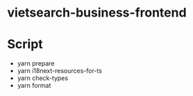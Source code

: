 # vietsearch-business-frontend
# Script
- yarn prepare 
- yarn i18next-resources-for-ts 
- yarn check-types
- yarn format
